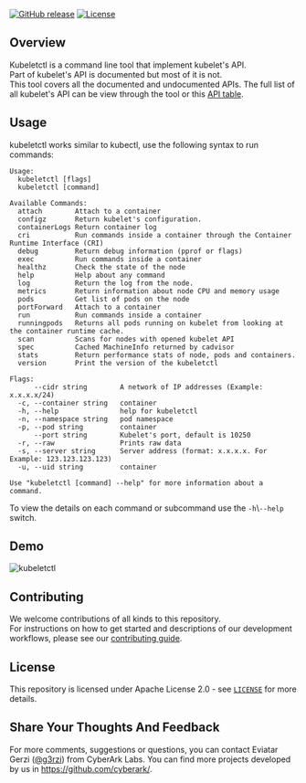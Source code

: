 [![GitHub release][release-img]][release]
[![License][license-img]][license]

## Overview
Kubeletctl is a command line tool that implement kubelet's API.  
Part of kubelet's API is documented but most of it is not.  
This tool covers all the documented and undocumented APIs.
The full list of all kubelet's API can be view through the tool or this [API table](https://github.com/cyberark/kubeletctl/blob/master/API_TABLE.md).

## Usage
kubeletctl works similar to kubectl, use the following syntax to run commands:  
```
Usage:
  kubeletctl [flags]
  kubeletctl [command]

Available Commands:
  attach        Attach to a container
  configz       Return kubelet's configuration.
  containerLogs Return container log
  cri           Run commands inside a container through the Container Runtime Interface (CRI)
  debug         Return debug information (pprof or flags)
  exec          Run commands inside a container
  healthz       Check the state of the node
  help          Help about any command
  log           Return the log from the node.
  metrics       Return information about node CPU and memory usage
  pods          Get list of pods on the node
  portForward   Attach to a container
  run           Run commands inside a container
  runningpods   Returns all pods running on kubelet from looking at the container runtime cache.
  scan          Scans for nodes with opened kubelet API
  spec          Cached MachineInfo returned by cadvisor
  stats         Return performance stats of node, pods and containers.
  version       Print the version of the kubeletctl

Flags:
      --cidr string        A network of IP addresses (Example: x.x.x.x/24)
  -c, --container string   container
  -h, --help               help for kubeletctl
  -n, --namespace string   pod namespace
  -p, --pod string         container
      --port string        Kubelet's port, default is 10250
  -r, --raw                Prints raw data
  -s, --server string      Server address (format: x.x.x.x. For Example: 123.123.123.123)
  -u, --uid string         container

Use "kubeletctl [command] --help" for more information about a command.
```

To view the details on each command or subcommand use the `-h`\\`--help` switch.

## Demo
![kubeletctl](https://github.com/cyberark/kubeletctl/blob/assets/kubeletctl_gif2.gif)

## Contributing

We welcome contributions of all kinds to this repository.  
For instructions on how to get started and descriptions
of our development workflows, please see our [contributing guide](https://github.com/cyberark/conjur-api-go/blob/master/CONTRIBUTING.md).

## License

This repository is licensed under Apache License 2.0 - see [`LICENSE`](LICENSE) for more details.

## Share Your Thoughts And Feedback
For more comments, suggestions or questions, you can contact Eviatar Gerzi ([@g3rzi](https://twitter.com/g3rzi)) from CyberArk Labs.
You can find more projects developed by us in https://github.com/cyberark/.

[release-img]: https://img.shields.io/github/release/cyberark/kubeletctl.svg
[release]: https://github.com/cyberark/kubeletctl/releases

[license-img]: https://img.shields.io/github/license/cyberark/kubeletctl.svg
[license]: https://github.com/cyberark/kubeletctl/blob/master/LICENSE


